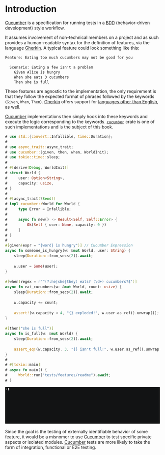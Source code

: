Introduction
============

[Cucumber] is a specification for running tests in a [BDD] (behavior-driven development) style workflow. 

It assumes involvement of non-technical members on a project and as such provides a human-readable syntax for the definition of features, via the language [Gherkin]. A typical feature could look something like this:
```gherkin
Feature: Eating too much cucumbers may not be good for you
    
  Scenario: Eating a few isn't a problem
    Given Alice is hungry
    When she eats 3 cucumbers
    Then she is full
```

These features are agnostic to the implementation, the only requirement is that they follow the expected format of phrases followed by the keywords (`Given`, `When`, `Then`). [Gherkin] offers support for [languages other than English][1], as well.

[Cucumber] implementations then simply hook into these keywords and execute the logic corresponding to the keywords. [`cucumber`] crate is one of such implementations and is the subject of this book.

```rust
# use std::{convert::Infallible, time::Duration};
#
# use async_trait::async_trait;
# use cucumber::{given, then, when, WorldInit};
# use tokio::time::sleep;
#
# #[derive(Debug, WorldInit)]
# struct World {
#     user: Option<String>,
#     capacity: usize,
# }
#
# #[async_trait(?Send)]
# impl cucumber::World for World {
#     type Error = Infallible;
#
#     async fn new() -> Result<Self, Self::Error> {
#         Ok(Self { user: None, capacity: 0 })
#     }
# }
#
#[given(expr = "{word} is hungry")] // Cucumber Expression
async fn someone_is_hungry(w: &mut World, user: String) {
    sleep(Duration::from_secs(2)).await;
    
    w.user = Some(user);
}

#[when(regex = r"^(?:he|she|they) eats? (\d+) cucumbers?$")]
async fn eat_cucumbers(w: &mut World, count: usize) {
    sleep(Duration::from_secs(2)).await;

    w.capacity += count;
    
    assert!(w.capacity < 4, "{} exploded!", w.user.as_ref().unwrap());
}

#[then("she is full")]
async fn is_full(w: &mut World) {
    sleep(Duration::from_secs(2)).await;

    assert_eq!(w.capacity, 3, "{} isn't full!", w.user.as_ref().unwrap());
}
#
# #[tokio::main]
# async fn main() {
#     World::run("tests/features/readme").await;
# }
```
![record](rec/readme.gif)

Since the goal is the testing of externally identifiable behavior of some feature, it would be a misnomer to use [Cucumber] to test specific private aspects or isolated modules. [Cucumber] tests are more likely to take the form of integration, functional or E2E testing.




[`cucumber`]: https://docs.rs/cucumber

[BDD]: https://en.wikipedia.org/wiki/Behavior-driven_development
[Cucumber]: https://cucumber.io
[Gherkin]: https://cucumber.io/docs/gherkin/reference

[1]: https://cucumber.io/docs/gherkin/languages
